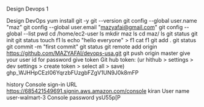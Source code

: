 Design Devops 1

Design DevOps
yum install git -y
git --version
git config --global user.name "maz"
git config --global user.email "mazyafai@gmail.com"
git config --global --list
pwd
cd /home/ec2-user
ls
mkdir maz
ls
cd maz/
ls
git status
git init
git status
touch f1
ls
echo "hello everyone" > f1
cat f1
git add .
git status
git commit -m "first commit"
git status
git remote add origin https://github.com/MAZYAFAI/devops-usa.git
git push origin master
give your user id 
for password give token   Git hub token: (ur hithub > settings > dev settings > create token > select all > save) 
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

history
    Console sign-in URL
    https://685421549691.signin.aws.amazon.com/console
    kiran User name
    user-walmart-3
    Console password
    ysU55p[P




